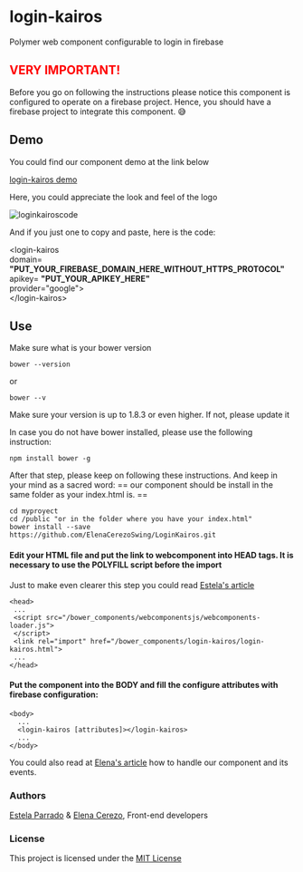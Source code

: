 # login-kairos

Polymer web component configurable to login in firebase

## <font color=red>VERY IMPORTANT!</font>
Before you go on following the instructions please notice this component is configured to operate on a firebase project. Hence, you should have a firebase project to integrate this component. :sweat_smile:  

## Demo
You could find our component demo at the link below    

[login-kairos demo ](https://jsfiddle.net/eparrado/r4q8oa2L/)    

Here, you could appreciate the look and feel of the logo

![loginkairoscode](https://user-images.githubusercontent.com/33314032/43213602-4ea59f74-9037-11e8-8fc9-860bdc3b8751.png)      

And if you just one to copy and paste, here is the code:  
  
<login-kairos   
domain= **"PUT_YOUR_FIREBASE_DOMAIN_HERE_WITHOUT_HTTPS_PROTOCOL"**   
apikey= **"PUT_YOUR_APIKEY_HERE"**  
provider="google">  
\</login-kairos>  


   
## Use

Make sure what is your bower version
      
    bower --version 
 or 
 
    bower --v
    
Make sure your version is up to 1.8.3 or even higher. If not, please update it  


In case you do not have bower installed, please use the following instruction:

    npm install bower -g
    
After that step, please keep on following these instructions. And keep in your mind as a sacred word: == our component should be install in the same folder as your index.html is. ==


    cd myproyect
    cd /public "or in the folder where you have your index.html"
    bower install --save https://github.com/ElenaCerezoSwing/LoginKairos.git
    
    
#### Edit your HTML file and put the link to webcomponent into HEAD tags. It is necessary to use the POLYFILL script before the import  

Just to make even clearer this step you could read [Estela's article](https://medium.com/@E_parrado/polymer-to-chrome-and-beyond-bf4b25dbbc66)

    <head>
     ...    
     <script src="/bower_components/webcomponentsjs/webcomponents-loader.js">
     </script>
     <link rel="import" href="/bower_components/login-kairos/login-kairos.html">
     ...
    </head>
    
#### Put the component into the BODY and fill the configure attributes with firebase configuration:

    <body>
      ...
      <login-kairos [attributes]></login-kairos>
      ...
    </body>  
    

You could also read at [Elena's article](https://medium.com/@elenacerezo83/mon%C3%B3meros-pol%C3%ADmeros-o-por-qu%C3%A9-est%C3%A1-tan-bien-elegido-el-nombre-de-polymer-c6826210f1b0) how to handle our component and its events.
    
### Authors
[Estela Parrado](https://github.com/Eparrado) & [Elena Cerezo](https://github.com/ElenaCerezoSwing), Front-end developers  

### License
This project is licensed under the [MIT License](https://github.com/ElenaCerezoSwing/LoginKairos/blob/master/LICENSE)


 
 
 
 
 
 
